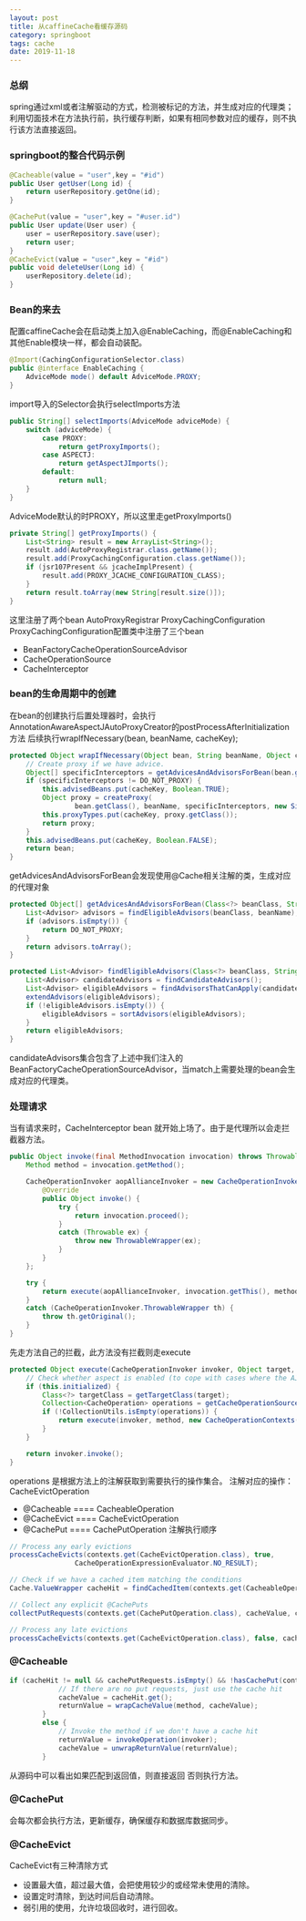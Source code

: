 ```yaml
---
layout: post
title: 从caffineCache看缓存源码
category: springboot
tags: cache
date: 2019-11-18
---
```

### 总纲
spring通过xml或者注解驱动的方式，检测被标记的方法，并生成对应的代理类；利用切面技术在方法执行前，执行缓存判断，如果有相同参数对应的缓存，则不执行该方法直接返回。

### springboot的整合代码示例
```java
@Cacheable(value = "user",key = "#id")
public User getUser(Long id) {
    return userRepository.getOne(id);
}

@CachePut(value = "user",key = "#user.id")
public User update(User user) {
    user = userRepository.save(user);
    return user;
}
@CacheEvict(value = "user",key = "#id")
public void deleteUser(Long id) {
    userRepository.delete(id);
}
```
### Bean的来去
配置caffineCache会在启动类上加入@EnableCaching，而@EnableCaching和其他Enable模块一样，都会自动装配。
```java
@Import(CachingConfigurationSelector.class)
public @interface EnableCaching {
	AdviceMode mode() default AdviceMode.PROXY;
}
```
import导入的Selector会执行selectImports方法
```java
public String[] selectImports(AdviceMode adviceMode) {
    switch (adviceMode) {
        case PROXY:
            return getProxyImports();
        case ASPECTJ:
            return getAspectJImports();
        default:
            return null;
    }
}
```
AdviceMode默认的时PROXY，所以这里走getProxyImports()
```java
private String[] getProxyImports() {
    List<String> result = new ArrayList<String>();
    result.add(AutoProxyRegistrar.class.getName());
    result.add(ProxyCachingConfiguration.class.getName());
    if (jsr107Present && jcacheImplPresent) {
        result.add(PROXY_JCACHE_CONFIGURATION_CLASS);
    }
    return result.toArray(new String[result.size()]);
}
```
这里注册了两个bean AutoProxyRegistrar  ProxyCachingConfiguration
ProxyCachingConfiguration配置类中注册了三个bean
- BeanFactoryCacheOperationSourceAdvisor
- CacheOperationSource
- CacheInterceptor

### bean的生命周期中的创建
在bean的创建执行后置处理器时，会执行AnnotationAwareAspectJAutoProxyCreator的postProcessAfterInitialization方法
后续执行wrapIfNecessary(bean, beanName, cacheKey);
```java
protected Object wrapIfNecessary(Object bean, String beanName, Object cacheKey) {
    // Create proxy if we have advice.
    Object[] specificInterceptors = getAdvicesAndAdvisorsForBean(bean.getClass(), beanName, null);
    if (specificInterceptors != DO_NOT_PROXY) {
        this.advisedBeans.put(cacheKey, Boolean.TRUE);
        Object proxy = createProxy(
                bean.getClass(), beanName, specificInterceptors, new SingletonTargetSource(bean));
        this.proxyTypes.put(cacheKey, proxy.getClass());
        return proxy;
    }
    this.advisedBeans.put(cacheKey, Boolean.FALSE);
    return bean;
}
```
getAdvicesAndAdvisorsForBean会发现使用@Cache相关注解的类，生成对应的代理对象
```java
protected Object[] getAdvicesAndAdvisorsForBean(Class<?> beanClass, String beanName, TargetSource targetSource) {
    List<Advisor> advisors = findEligibleAdvisors(beanClass, beanName);
    if (advisors.isEmpty()) {
        return DO_NOT_PROXY;
    }
    return advisors.toArray();
}
```
```java
protected List<Advisor> findEligibleAdvisors(Class<?> beanClass, String beanName) {
    List<Advisor> candidateAdvisors = findCandidateAdvisors();
    List<Advisor> eligibleAdvisors = findAdvisorsThatCanApply(candidateAdvisors, beanClass, beanName);
    extendAdvisors(eligibleAdvisors);
    if (!eligibleAdvisors.isEmpty()) {
        eligibleAdvisors = sortAdvisors(eligibleAdvisors);
    }
    return eligibleAdvisors;
}
```
candidateAdvisors集合包含了上述中我们注入的BeanFactoryCacheOperationSourceAdvisor，当match上需要处理的bean会生成对应的代理类。

### 处理请求
当有请求来时，CacheInterceptor bean 就开始上场了。由于是代理所以会走拦截器方法。
```java
public Object invoke(final MethodInvocation invocation) throws Throwable {
    Method method = invocation.getMethod();

    CacheOperationInvoker aopAllianceInvoker = new CacheOperationInvoker() {
        @Override
        public Object invoke() {
            try {
                return invocation.proceed();
            }
            catch (Throwable ex) {
                throw new ThrowableWrapper(ex);
            }
        }
    };

    try {
        return execute(aopAllianceInvoker, invocation.getThis(), method, invocation.getArguments());
    }
    catch (CacheOperationInvoker.ThrowableWrapper th) {
        throw th.getOriginal();
    }
}
```
先走方法自己的拦截，此方法没有拦截则走execute
```java
protected Object execute(CacheOperationInvoker invoker, Object target, Method method, Object[] args) {
    // Check whether aspect is enabled (to cope with cases where the AJ is pulled in automatically)
    if (this.initialized) {
        Class<?> targetClass = getTargetClass(target);
        Collection<CacheOperation> operations = getCacheOperationSource().getCacheOperations(method, targetClass);
        if (!CollectionUtils.isEmpty(operations)) {
            return execute(invoker, method, new CacheOperationContexts(operations, method, args, target, targetClass));
        }
    }

    return invoker.invoke();
}
```
operations 是根据方法上的注解获取到需要执行的操作集合。
注解对应的操作：CacheEvictOperation
- @Cacheable  ====  CacheableOperation
- @CacheEvict ====  CacheEvictOperation
- @CachePut    ====  CachePutOperation
注解执行顺序 
```java
// Process any early evictions
processCacheEvicts(contexts.get(CacheEvictOperation.class), true,
				CacheOperationExpressionEvaluator.NO_RESULT);

// Check if we have a cached item matching the conditions
Cache.ValueWrapper cacheHit = findCachedItem(contexts.get(CacheableOperation.class));

// Collect any explicit @CachePuts
collectPutRequests(contexts.get(CachePutOperation.class), cacheValue, cachePutRequests);

// Process any late evictions
processCacheEvicts(contexts.get(CacheEvictOperation.class), false, cacheValue);
```
### @Cacheable 
```java
if (cacheHit != null && cachePutRequests.isEmpty() && !hasCachePut(contexts)) {
			// If there are no put requests, just use the cache hit
			cacheValue = cacheHit.get();
			returnValue = wrapCacheValue(method, cacheValue);
		}
		else {
			// Invoke the method if we don't have a cache hit
			returnValue = invokeOperation(invoker);
			cacheValue = unwrapReturnValue(returnValue);
		}
```
从源码中可以看出如果匹配到返回值，则直接返回 否则执行方法。

### @CachePut
会每次都会执行方法，更新缓存，确保缓存和数据库数据同步。

### @CacheEvict
CacheEvict有三种清除方式
- 设置最大值，超过最大值，会把使用较少的或经常未使用的清除。
- 设置定时清除，到达时间后自动清除。
- 弱引用的使用，允许垃圾回收时，进行回收。